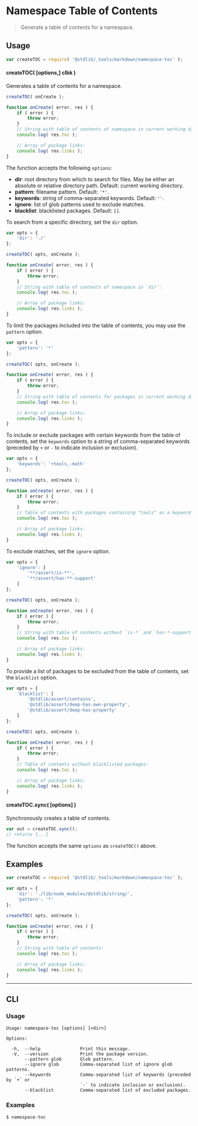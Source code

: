 <!--

@license Apache-2.0

Copyright (c) 2018 The Stdlib Authors.

Licensed under the Apache License, Version 2.0 (the "License");
you may not use this file except in compliance with the License.
You may obtain a copy of the License at

   http://www.apache.org/licenses/LICENSE-2.0

Unless required by applicable law or agreed to in writing, software
distributed under the License is distributed on an "AS IS" BASIS,
WITHOUT WARRANTIES OR CONDITIONS OF ANY KIND, either express or implied.
See the License for the specific language governing permissions and
limitations under the License.

-->

# Namespace Table of Contents

> Generate a table of contents for a namespace.

<!-- Section to include introductory text. Make sure to keep an empty line after the intro `section` element and another before the `/section` close. -->

<section class="intro">

</section>

<!-- /.intro -->

<!-- Package usage documentation. -->

<section class="usage">

## Usage

```javascript
var createTOC = require( '@stdlib/_tools/markdown/namespace-toc' );
```

#### createTOC( \[options,] clbk )

Generates a table of contents for a namespace.

```javascript
createTOC( onCreate );

function onCreate( error, res ) {
    if ( error ) {
        throw error;
    }
    // String with table of contents of namespace in current working directory:
    console.log( res.toc );

    // Array of package links:
    console.log( res.links );
}
```

The function accepts the following `options`:

-   **dir**: root directory from which to search for files. May be either an absolute or relative directory path. Default: current working directory.
-   **pattern**: filename pattern. Default: `'*'`.
-   **keywords**: string of comma-separated keywords. Default: `''`.
-   **ignore**: list of glob patterns used to exclude matches.
-   **blacklist**: blacklisted packages. Default: `[]`.

To search from a specific directory, set the `dir` option.

```javascript
var opts = {
    'dir': './'
};

createTOC( opts, onCreate );

function onCreate( error, res ) {
    if ( error ) {
        throw error;
    }
    // String with table of contents of namespace in `dir`:
    console.log( res.toc );

    // Array of package links:
    console.log( res.links );
}
```

To limit the packages included into the table of contents, you may use the `pattern` option.

```javascript
var opts = {
    'pattern': '*'
};

createTOC( opts, onCreate );

function onCreate( error, res ) {
    if ( error ) {
        throw error;
    }
    // String with table of contents for packages in current working directory matching supplied global `pattern`:
    console.log( res.toc );

    // Array of package links:
    console.log( res.links );
}
```

To include or exclude packages with certain keywords from the table of contents, set the `keywords` option to a string of comma-separated keywords (preceded by `+` or `-` to indicate inclusion or exclusion).

```javascript
var opts = {
    'keywords': '+tools,-math'
};

createTOC( opts, onCreate );

function onCreate( error, res ) {
    if ( error ) {
        throw error;
    }
    // Table of contents with packages containing "tools" as a keyword in their `package.json` file but not "math":
    console.log( res.toc );

    // Array of package links:
    console.log( res.links );
}
```

To exclude matches, set the `ignore` option.

```javascript
var opts = {
    'ignore': [
        '**/assert/is-**',
        '**/assert/has-**-support'
    ]
};

createTOC( opts, onCreate );

function onCreate( error, res ) {
    if ( error ) {
        throw error;
    }
    // String with table of contents without `is-*` and `has-*-support` assertion packages:
    console.log( res.toc );

    // Array of package links:
    console.log( res.links );
}
```

To provide a list of packages to be excluded from the table of contents, set the `blacklist` option.

```javascript
var opts = {
    'blacklist': [
        '@stdlib/assert/contains',
        '@stdlib/assert/deep-has-own-property',
        '@stdlib/assert/deep-has-property'
    ]
};

createTOC( opts, onCreate );

function onCreate( error, res ) {
    if ( error ) {
        throw error;
    }
    // Table of contents without blacklisted packages:
    console.log( res.toc );

    // Array of package links:
    console.log( res.links );
}
```

#### createTOC.sync( \[options] )

Synchronously creates a table of contents.

```javascript
var out = createTOC.sync();
// returns {...}
```

The function accepts the same `options` as `createTOC()` above.

</section>

<!-- /.usage -->

<!-- Package usage notes. Make sure to keep an empty line after the `section` element and another before the `/section` close. -->

<section class="notes">

</section>

<!-- /.notes -->

<!-- Package usage examples. -->

<section class="examples">

## Examples

<!-- eslint no-undef: "error" -->

```javascript
var createTOC = require( '@stdlib/_tools/markdown/namespace-toc' );

var opts = {
    'dir': './lib/node_modules/@stdlib/string/',
    'pattern': '*'
};

createTOC( opts, onCreate );

function onCreate( error, res ) {
    if ( error ) {
        throw error;
    }
    // String with table of contents:
    console.log( res.toc );

    // Array of package links:
    console.log( res.links );
}
```

</section>

<!-- /.examples -->

* * *

<section class="cli">

## CLI

<!-- CLI usage documentation. -->

<section class="usage">

### Usage

```text
Usage: namespace-toc [options] [<dir>]

Options:

  -h,  --help               Print this message.
  -V,  --version            Print the package version.
       --pattern glob       Glob pattern.
       --ignore glob        Comma-separated list of ignore glob patterns.
       --keywords           Comma-separated list of keywords (preceded by `+` or
                            `-` to indicate inclusion or exclusion).
       --blacklist          Comma-separated list of excluded packages.
```

</section>

<!-- /.usage -->

<!-- CLI usage notes. Make sure to keep an empty line after the `section` element and another before the `/section` close. -->

<section class="notes">

</section>

<!-- /.notes -->

<!-- CLI usage examples. -->

<section class="examples">

### Examples

```bash
$ namespace-toc
```

</section>

<!-- /.examples -->

</section>

<!-- /.cli -->

<!-- Section to include cited references. If references are included, add a horizontal rule *before* the section. Make sure to keep an empty line after the `section` element and another before the `/section` close. -->

<section class="references">

</section>

<!-- /.references -->

<!-- Section for all links. Make sure to keep an empty line after the `section` element and another before the `/section` close. -->

<section class="links">

</section>

<!-- /.links -->
